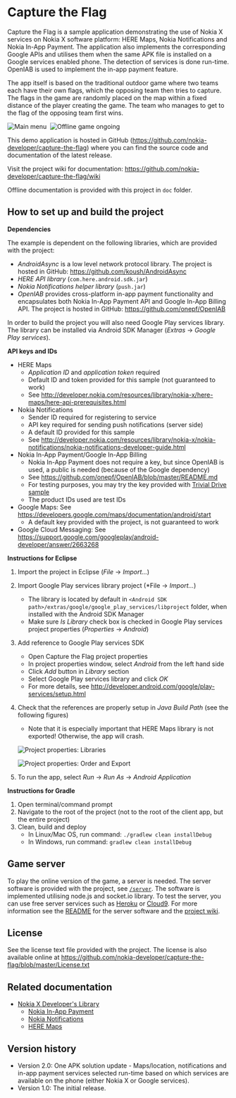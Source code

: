 Capture the Flag
================

Capture the Flag is a sample application demonstrating the use of Nokia X
services on Nokia X software platform: HERE Maps, Nokia Notifications and Nokia
In-App Payment. The application also implements the corresponding Google APIs
and utilises them when the same APK file is installed on a Google services
enabled phone. The detection of services is done run-time. OpenIAB is used to
implement the in-app payment feature.

The app itself is based on the traditional outdoor game where two teams each
have their own flags, which the opposing team then tries to capture. The flags
in the game are randomly placed on the map within a fixed distance of the
player creating the game. The team who manages to get to the flag of the
opposing team first wins.

![Main menu](https://raw.github.com/nokia-developer/capture-the-flag/master/doc/screenshots/ctf_screenshot_1_small.png)&nbsp;
![Offline game ongoing](https://raw.github.com/nokia-developer/capture-the-flag/master/doc/screenshots/ctf_screenshot_2_small.png)

This demo application is hosted in GitHub
(https://github.com/nokia-developer/capture-the-flag) where you can find the
source code and documentation of the latest release.

Visit the project wiki for documentation:
https://github.com/nokia-developer/capture-the-flag/wiki

Offline documentation is provided with this project in `doc` folder.


How to set up and build the project
-------------------------------------------------------------------------------

**Dependencies**

The example is dependent on the following libraries, which are provided with
the project:

* *AndroidAsync* is a low level network protocol library. The project is
  hosted in GitHub: https://github.com/koush/AndroidAsync
* *HERE API library* (`com.here.android.sdk.jar`)
* *Nokia Notifications helper library* (`push.jar`)
* *OpenIAB* provides cross-platform in-app payment functionality and
  encapsulates both Nokia In-App Payment API and Google In-App Billing API.
  The project is hosted in GitHub: https://github.com/onepf/OpenIAB

In order to build the project you will also need Google Play services library.
The library can be installed via Android SDK Manager (*Extras* -> *Google Play
services*).

**API keys and IDs**

* HERE Maps
    * *Application ID* and *application token* required
    * Default ID and token provided for this sample (not guaranteed to work)
    * See http://developer.nokia.com/resources/library/nokia-x/here-maps/here-api-prerequisites.html
* Nokia Notifications
    * Sender ID required for registering to service
    * API key required for sending push notifications (server side)
    * A default ID provided for this sample
    * See http://developer.nokia.com/resources/library/nokia-x/nokia-notifications/nokia-notifications-developer-guide.html
* Nokia In-App Payment/Google In-App Billing
    * Nokia In-App Payment does not require a key, but since OpenIAB is used, a
      public is needed (because of the Google dependency)
    * See https://github.com/onepf/OpenIAB/blob/master/README.md
    * For testing purposes, you may try the key provided with
      [Trivial Drive sample](https://github.com/onepf/OpenIAB/blob/master/samples/trivialdrive/src/org/onepf/trivialdrive/MainActivity.java#L172)
    * The product IDs used are test IDs
* Google Maps: See https://developers.google.com/maps/documentation/android/start
    * A default key provided with the project, is not guaranteed to work
* Google Cloud Messaging: See https://support.google.com/googleplay/android-developer/answer/2663268
    
**Instructions for Eclipse**

1. Import the project in Eclipse (*File* -> *Import...*)
2. Import Google Play services library project (*File -> *Import...*)
    * The library is located by default in
      `<Android SDK path>/extras/google/google_play_services/libproject` folder,
      when installed with the Android SDK Manager
    * Make sure *Is Library* check box is checked in Google Play services
      project properties (*Properties* -> *Android*)
3. Add reference to Google Play services SDK
    * Open Capture the Flag project properties
    * In project properties window, select *Android* from the left hand side
    * Click *Add* button in *Library* section
    * Select Google Play services library and click *OK* 
    * For more details, see http://developer.android.com/google/play-services/setup.html
4. Check that the references are properly setup in *Java Build Path* (see the
   following figures)
    * Note that it is especially important that HERE Maps library is not
      exported! Otherwise, the app will crash.

    ![*Project properties: Libraries*](https://raw.githubusercontent.com/nokia-developer/capture-the-flag/master/doc/figures/eclipse_project_properties_1.png)

    ![*Project properties: Order and Export*](https://raw.githubusercontent.com/nokia-developer/capture-the-flag/master/doc/figures/eclipse_project_properties_2.png)

5. To run the app, select *Run* -> *Run As* -> *Android Application*

**Instructions for Gradle**

1. Open terminal/command prompt
2. Navigate to the root of the project (not to the root of the client app, but
   the entire project)
3. Clean, build and deploy
    * In Linux/Mac OS, run command: `./gradlew clean installDebug`
    * In Windows, run command: `gradlew clean installDebug`

Game server
-------------------------------------------------------------------------------

To play the online version of the game, a server is needed. The server software
is provided with the project, see
[`/server`](https://github.com/nokia-developer/capture-the-flag/tree/master/capture-the-flag-server).
The software is implemented utilising node.js and socket.io library. To test
the server, you can use free server services such as
[Heroku](https://www.heroku.com/) or [Cloud9](https://c9.io/). For more
information see the
[README](https://github.com/nokia-developer/capture-the-flag/blob/master/capture-the-flag-server/README.md)
for the server software and the
[project wiki](https://github.com/nokia-developer/capture-the-flag/wiki).


License
-------------------------------------------------------------------------------

See the license text file provided with the project. The license is also
available online at
https://github.com/nokia-developer/capture-the-flag/blob/master/License.txt


Related documentation
-------------------------------------------------------------------------------

* [Nokia X Developer's Library](http://developer.nokia.com/resources/library/nokia-x)
    * [Nokia In-App Payment](http://developer.nokia.com/resources/library/nokia-x/nokia-in-app-payment.html)
    * [Nokia Notifications](http://developer.nokia.com/resources/library/nokia-x/nokia-notifications.html)
    * [HERE Maps](http://developer.nokia.com/resources/library/nokia-x/here-maps.html)


Version history
-------------------------------------------------------------------------------

* Version 2.0: One APK solution update - Maps/location, notifications and in-app
  payment services selected run-time based on which services are available on
  the phone (either Nokia X or Google services).
* Version 1.0: The initial release.
